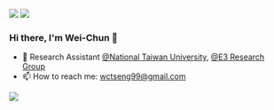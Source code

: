 

[<img src="https://img.shields.io/badge/linkedin-%230077B5.svg?&style=for-the-badge&logo=linkedin&logoColor=white" />](https://www.linkedin.com/in/wctseng)
[<img src="https://img.shields.io/badge/Medium-12100E?style=for-the-badge&logo=medium&logoColor=white" />](https://medium.com/@wctseng99)

### Hi there, I'm Wei-Chun 👋

- 🏢 Research Assistant [@National Taiwan University](https://www.ntu.edu.tw/), [@E3 Research Group](https://www.e3group.caece.net)
- 📫 How to reach me: wctseng99@gmail.com

![](https://komarev.com/ghpvc/?username=wctseng99)

